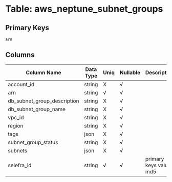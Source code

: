 # Table: aws_neptune_subnet_groups

## Primary Keys 

```
arn
```


## Columns 

|  Column Name   |  Data Type  | Uniq | Nullable | Description | 
|  ----  | ----  | ----  | ----  | ---- | 
| account_id | string | X | √ |  | 
| arn | string | √ | √ |  | 
| db_subnet_group_description | string | X | √ |  | 
| db_subnet_group_name | string | X | √ |  | 
| vpc_id | string | X | √ |  | 
| region | string | X | √ |  | 
| tags | json | X | √ |  | 
| subnet_group_status | string | X | √ |  | 
| subnets | json | X | √ |  | 
| selefra_id | string | √ | √ | primary keys value md5 | 


